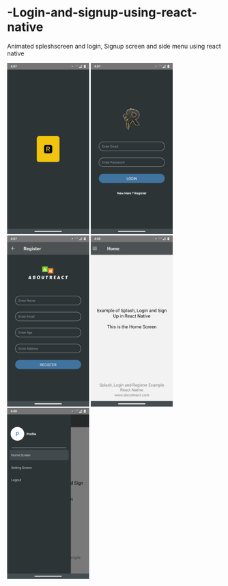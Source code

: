 
# -Login-and-signup-using-react-native
Animated spleshscreen and login, Signup screen and side menu using react native 

<img src="Image/Screenshots/Screenshot_20210409-160740.png" height="400" >  <img src="Image/Screenshots/Screenshot_20210409-160753.png" height="400" >  <img src="Image/Screenshots/Screenshot_20210409-160758.png" height="400" >  <img src="Image/Screenshots/Screenshot_20210409-160808.png" height="400" >  <img src="Image/Screenshots/Screenshot_20210409-160814.png" height="400" >

